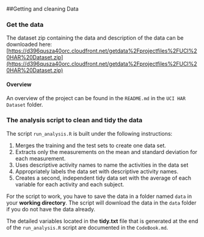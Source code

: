 ##Getting and cleaning Data

### Get the data
The dataset zip containing the data and description of the data can be downloaded here:
[https://d396qusza40orc.cloudfront.net/getdata%2Fprojectfiles%2FUCI%20HAR%20Dataset.zip](https://d396qusza40orc.cloudfront.net/getdata%2Fprojectfiles%2FUCI%20HAR%20Dataset.zip)

#### Overview
An overview of the project can be found in the `README.md` in the `UCI HAR Dataset` folder.


### The analysis script to clean and tidy the data

The script `run_analysis.R` is built under the following instructions:

1. Merges the training and the test sets to create one data set. 
2. Extracts only the measurements on the mean and standard deviation for each measurement. 
3. Uses descriptive activity names to name the activities in the data set 
4. Appropriately labels the data set with descriptive activity names. 
5. Creates a second, independent tidy data set with the average of each variable for each activity and each subject.


For the script to work, you have to save the data in a folder named `data` in your **working directory**.
The script will download the data in the `data` folder if you do not have the data already.

The detailed variables located in the **tidy.txt** file that is generated at the end of the `run_analysis.R` script are documented in the `CodeBook.md`.







